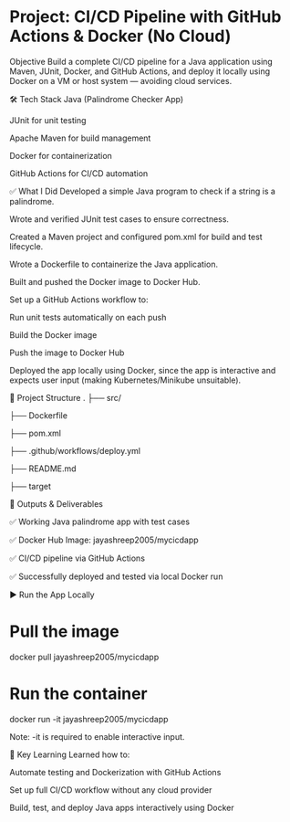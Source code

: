 # Project: CI/CD Pipeline with GitHub Actions & Docker (No Cloud)

Objective
Build a complete CI/CD pipeline for a Java application using Maven, JUnit, Docker, and GitHub Actions, and deploy it locally using Docker on a VM or host system — avoiding cloud services.

🛠️ Tech Stack
Java (Palindrome Checker App)

JUnit for unit testing

Apache Maven for build management

Docker for containerization

GitHub Actions for CI/CD automation

✅ What I Did
Developed a simple Java program to check if a string is a palindrome.

Wrote and verified JUnit test cases to ensure correctness.

Created a Maven project and configured pom.xml for build and test lifecycle.

Wrote a Dockerfile to containerize the Java application.

Built and pushed the Docker image to Docker Hub.

Set up a GitHub Actions workflow to:

Run unit tests automatically on each push

Build the Docker image

Push the image to Docker Hub

Deployed the app locally using Docker, since the app is interactive and expects user input (making Kubernetes/Minikube unsuitable).

📂 Project Structure
.
├── src/

├── Dockerfile

├── pom.xml

├── .github/workflows/deploy.yml

├── README.md

├── target


📸 Outputs & Deliverables


✅ Working Java palindrome app with test cases

✅ Docker Hub Image: jayashreep2005/mycicdapp

✅ CI/CD pipeline via GitHub Actions

✅ Successfully deployed and tested via local Docker run

▶️ Run the App Locally


# Pull the image

docker pull jayashreep2005/mycicdapp


# Run the container

docker run -it jayashreep2005/mycicdapp

Note: -it is required to enable interactive input.

🔑 Key Learning
Learned how to:

Automate testing and Dockerization with GitHub Actions

Set up full CI/CD workflow without any cloud provider

Build, test, and deploy Java apps interactively using Docker
